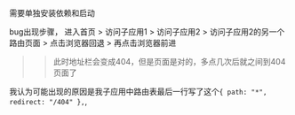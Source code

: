 需要单独安装依赖和启动

bug出现步骤， 进入首页 > 访问子应用1 > 访问子应用2 > 访问子应用2的另一个路由页面 > 点击浏览器回退 > 再点击浏览器前进

>> 此时地址栏会变成404，但是页面是对的，多点几次后就之间到404页面了


我认为可能出现的原因是我子应用中路由表最后一行写了这个`{ path: "*", redirect: "/404" },`,
